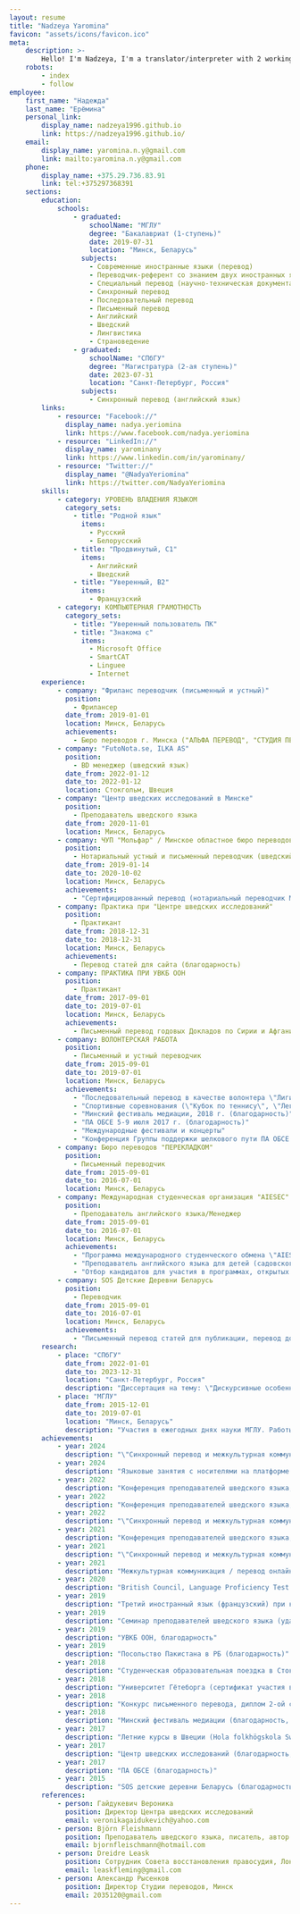 ```yaml
---
layout: resume
title: "Nadzeya Yaromina"
favicon: "assets/icons/favicon.ico"
meta:
    description: >-
        Hello! I'm Nadzeya, I'm a translator/interpreter with 2 working languages - English and Swedish.
    robots:
        - index
        - follow
employee:
    first_name: "Надежда"
    last_name: "Ерёмина"
    personal_link:
        display_name: nadzeya1996.github.io
        link: https://nadzeya1996.github.io/
    email:
        display_name: yaromina.n.y@gmail.com
        link: mailto:yaromina.n.y@gmail.com
    phone:
        display_name: +375.29.736.83.91
        link: tel:+375297368391
    sections:
        education:
            schools:
                - graduated:
                    schoolName: "МГЛУ"
                    degree: "Бакалавриат (1-ступень)"
                    date: 2019-07-31
                    location: "Минск, Беларусь"
                  subjects:
                    - Современные иностранные языки (перевод)
                    - Переводчик-референт со знанием двух иностранных языков (английский, шведский)
                    - Специальный перевод (научно-техническая документация)
                    - Синхронный перевод
                    - Последовательный перевод 
                    - Письменный перевод
                    - Английский 
                    - Шведский  
                    - Лингвистика 
                    - Страноведение 
                - graduated:
                    schoolName: "СПбГУ"
                    degree: "Магистратура (2-ая ступень)"
                    date: 2023-07-31
                    location: "Санкт-Петербург, Россия"
                  subjects:
                    - Синхронный перевод (английский язык)
        links:
            - resource: "Facebook://"
              display_name: nadya.yeriomina
              link: https://www.facebook.com/nadya.yeriomina
            - resource: "LinkedIn://"
              display_name: yarominany
              link: https://www.linkedin.com/in/yarominany/
            - resource: "Twitter://"
              display_name: "@NadyaYeriomina"
              link: https://twitter.com/NadyaYeriomina
        skills:
            - category: УРОВЕНЬ ВЛАДЕНИЯ ЯЗЫКОМ
              category_sets:
                - title: "Родной язык"
                  items:
                    - Русский 
                    - Белорусский  
                - title: "Продвинутый, С1"
                  items:
                    - Английский
                    - Шведский 
                - title: "Уверенный, В2"
                  items:
                    - Французский 
            - category: КОМПЬЮТЕРНАЯ ГРАМОТНОСТЬ
              category_sets:
                - title: "Уверенный пользователь ПК"
                - title: "Знакома с"
                  items:
                    - Microsoft Office
                    - SmartCAT
                    - Linguee
                    - Internet
        experience:
            - company: "Фриланс переводчик (письменный и устный)"
              position:
                - Фрилансер
              date_from: 2019-01-01
              location: Минск, Беларусь
              achievements:
                - Бюро переводов г. Минска ("АЛЬФА ПЕРЕВОД", "СТУДИЯ ПЕРЕВОДОВ", "МОЛЬФАР", "ПЕРАКЛАДКОМ", "ПЕРЕВЕДИБАЙ", "ИНОПЕРЕВОД") 
            - company: "FutoNota.se, ILKA AS"
              position:
                - BD менеджер (шведский язык)
              date_from: 2022-01-12
              date_to: 2022-01-12
              location: Стокгольм, Швeция
            - company: "Центр шведских исследований в Минске"
              position:
                - Преподаватель шведского языка
              date_from: 2020-11-01
              location: Минск, Беларусь
            - company: ЧУП "Мольфар" / Минское областное бюро переводов 
              position:
                - Нотариальный устный и письменный переводчик (шведский, английский и французский языки)
              date_from: 2019-01-14
              date_to: 2020-10-02
              location: Минск, Беларусь 
              achievements:
                - "Сертифицированный перевод (нотариальный переводчик Минского городского нотариального округа): английский, французский, шведский, русский языки"
            - company: Практика при "Центре шведских исследований"
              position:
                - Практикант 
              date_from: 2018-12-31
              date_to: 2018-12-31
              location: Минск, Беларусь
              achievements:
                - Перевод статей для сайта (благодарность)
            - company: ПРАКТИКА ПРИ УВКБ ООН 
              position:
                - Практикант 
              date_from: 2017-09-01
              date_to: 2019-07-01
              location: Минск, Беларусь
              achievements:
                - Письменный перевод годовых Докладов по Сирии и Афганистану (благодарность)
            - company: ВОЛОНТЕРСКАЯ РАБОТА 
              position:
                - Письменный и устный переводчик
              date_from: 2015-09-01
              date_to: 2019-07-01
              location: Минск, Беларусь
              achievements:
                - "Последовательный перевод в качестве волонтера \"Лиги волонтеров-переводчиков МГЛУ\"; осуществление перевода на международных соревнованиях, выставках, переговорах, конференциях."
                - "Спортивные соревнования (\"Кубок по теннису\", \"Легкая атлетика\") (благодарственные письма)"
                - "Минский фестиваль медиации, 2018 г. (благодарность)"
                - "ПА ОБСЕ 5-9 июля 2017 г. (благодарность)"
                - "Международные фестивали и концерты"
                - "Конференция Группы поддержки шелкового пути ПА ОБСЕ в Минске 2019 г. (благодарность)"
            - company: Бюро переводов "ПЕРЕКЛАДКОМ"
              position:
                - Письменный переводчик
              date_from: 2015-09-01
              date_to: 2016-07-01
              location: Минск, Беларусь
            - company: Международная студенческая организация "AIESEC"
              position:
                - Преподаватель английского языка/Менеджер
              date_from: 2015-09-01
              date_to: 2016-07-01
              location: Минск, Беларусь
              achievements:
                - "Программа международного студенческого обмена \"AIЕSEC\" (международная молодежная организация, действующая в 126 странах мира)"
                - "Преподаватель английского языка для детей (садовского и школьного возраста) в Грузии и Польше"
                - "Отбор кандидатов для участия в программах, открытых в Беларуси, менеджерская работа (2016 г.)"
            - company: SOS Детские Деревни Беларусь
              position:
                - Переводчик
              date_from: 2015-09-01
              date_to: 2016-07-01
              location: Минск, Беларусь 
              achievements:
                - "Письменный перевод статей для публикации, перевод досье детей для международного усыновления."
        research:
            - place: "СПбГУ"
              date_from: 2022-01-01
              date_to: 2023-12-31
              location: "Санкт-Петербург, Россия"
              description: "Диссертация на тему: \"Дискурсивные особенности и особенности перевода препозитивных и постпозитивных атрибутивных словосочетаний в англоязычных СМИ\", 2022-2023."
            - place: "МГЛУ"
              date_from: 2015-12-01
              date_to: 2019-07-01
              location: "Минск, Беларусь"
              description: "Участия в ежегодных днях науки МГЛУ. Работы печатались в Сборнике научных работ студентов по следующим дисциплинам: политология, философия и переводоведение с 2015 по 2019 гг."
        achievements:
            - year: 2024
              description: "\"Синхронный перевод и межкультурная коммуникация\" (4-ая ступень) дистанционный курс переподготовки при СПбГУ"
            - year: 2024
              description: "Языковые занятия с носителями на платформе EnglishTutor от British Council с целью усовершенствования языковых навыков (оценка уровня С1+)"
            - year: 2022
              description: "Конференция преподавателей шведского языка, октябрь Каунас от Sverigekontakt"
            - year: 2022
              description: "Конференция преподавателей шведского языка, август Стокгольм от ШИ"
            - year: 2022
              description: "\"Синхронный перевод и межкультурная коммуникация\" (3-ая ступень) дистанционный курс переподготовки при СПбГУ"
            - year: 2021
              description: "Конференция преподавателей шведского языка, 7-9 октября в Таллинне от Sverigekontakt"
            - year: 2021
              description: "\"Синхронный перевод и межкультурная коммуникация\" (2-ая ступень) дистанционный курс переподготовки при СПбГУ"
            - year: 2021
              description: "Межкультурная коммуникация / перевод онлайн курс на Национальной платформе открытого образования Россия"
            - year: 2020
              description: "British Council, Language Proficiency Test IELTS Academic – сертификат уровень C1 (продвинутый)"
            - year: 2019
              description: "Третий иностранный язык (французский) при кафедре третьего иностранного языка МГЛУ (сертификат) "
            - year: 2019
              description: "Семинар преподавателей шведского языка (удаленный курс)"
            - year: 2019
              description: "УВКБ ООН, благодарность"
            - year: 2019
              description: "Посольство Пакистана в РБ (благодарность)"
            - year: 2018
              description: "Студенческая образовательная поездка в Стокгольм от ШИ (Шведского института) с целью развития языковой компетенции"
            - year: 2018
              description: "Университет Гётеборга (сертификат участия в исследовании)"
            - year: 2018
              description: "Конкурс письменного перевода, диплом 2-ой степени \"Лучший перевод прозы\", переводческий факультет МГЛУ"
            - year: 2018
              description: "Минский фестиваль медиации (благодарность, рекомендация)"
            - year: 2017
              description: "Летние курсы в Швеции (Hola folkhögskola Sweden)"
            - year: 2017
              description: "Центр шведских исследований (благодарность, рекомендация)"
            - year: 2017
              description: "ПА ОБСЕ (благодарность)"
            - year: 2015
              description: "SOS детские деревни Беларусь (благодарность)"
        references:
            - person: Гайдукевич Вероника
              position: Директор Центра шведских исследований
              email: veronikagaidukevich@yahoo.com
            - person: Björn Fleishmann
              position: Преподаватель шведского языка, писатель, автор научных работ
              email: bjornfleischmann@hotmail.com
            - person: Dreidre Leask
              position: Сотрудник Совета восстановления правосудия, Лондон, Великобритания
              email: leaskfleming@gmail.com
            - person: Александр Рысенков 
              position: Директор Студии переводов, Минск 
              email: 2035120@gmail.com
---
```

